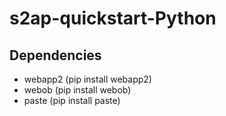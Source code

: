 s2ap-quickstart-Python
======================

## Dependencies
* webapp2 (pip install webapp2)
* webob (pip install webob)
* paste (pip install paste)

